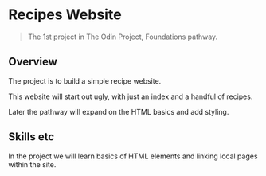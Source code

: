 # Recipes Website

> The 1st project in The Odin Project, Foundations pathway.

## Overview

The project is to build a simple recipe website.

This website will start out ugly, with just an index and a handful of recipes.

Later the pathway will expand on the HTML basics and add styling.

## Skills etc

In the project we will learn basics of HTML elements and linking local pages within the site.